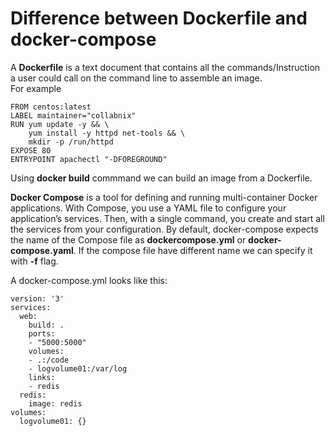 # Difference between Dockerfile and docker-compose

A <b>Dockerfile</b> is a text document that contains all the commands/Instruction a user could call on the command line to assemble an image.<br>
For example
```
FROM centos:latest
LABEL maintainer="collabnix"
RUN yum update -y && \
	yum install -y httpd net-tools && \
	mkdir -p /run/httpd 
EXPOSE 80
ENTRYPOINT apachectl "-DFOREGROUND"
```
Using <b>docker build</b> commmand we can build an image from a Dockerfile.

<b>Docker Compose</b> is a tool for defining and running multi-container Docker applications. With Compose, you use a YAML file to configure your application’s services. Then, with a single command, you create and start all the services from your configuration. By default, docker-compose expects the name of the Compose file as <b>dockercompose.yml</b> or <b>docker-compose.yaml</b>. If the compose file have different name we can specify it with <b>-f</b> flag.

A docker-compose.yml looks like this:
```
version: '3'
services:
  web:
    build: .
    ports:
    - "5000:5000"
    volumes:
    - .:/code
    - logvolume01:/var/log
    links:
    - redis
  redis:
    image: redis
volumes:
  logvolume01: {}
```
